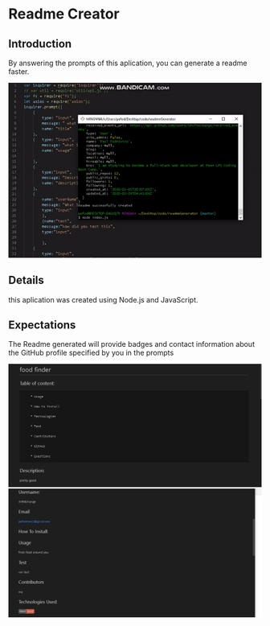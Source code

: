 # Readme Creator 



## Introduction
By answering the prompts of this aplication, 
you can generate a readme faster.



![](ezgif.com-video-to-gif.gif)




## Details
 
 this aplication was created using Node.js and JavaScript.
 
 
 ## Expectations
 The Readme generated will provide  badges and contact information about the GitHub profile specified by you in the prompts 
 
 
 ![Img](second.png)
 ![Img](first.png)



